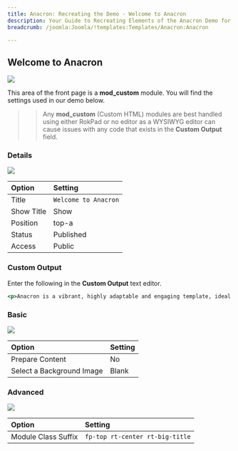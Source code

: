 ```yaml
---
title: Anacron: Recreating the Demo - Welcome to Anacron
description: Your Guide to Recreating Elements of the Anacron Demo for Joomla
breadcrumb: /joomla:Joomla/!templates:Templates/Anacron:Anacron

---
```


Welcome to Anacron
-----

![][demo]

This area of the front page is a **mod_custom** module. You will find the settings used in our demo below.

>> Any **mod_custom** (Custom HTML) modules are best handled using either RokPad or no editor as a WYSIWYG editor can cause issues with any code that exists in the **Custom Output** field.

### Details

![][demo2]

| Option     | Setting              |  
| :--------- | :------------------- |  
| Title      | `Welcome to Anacron` |  
| Show Title | Show                 |  
| Position   | top-a                |  
| Status     | Published            |  
| Access     | Public               |   

### Custom Output

Enter the following in the **Custom Output** text editor.

~~~ .html
<p>Anacron is a vibrant, highly adaptable and engaging template, ideal for a vast selection of possible sites, from community to business. Subtle visual elements in the sectioned design, add character and division to the page, without compromising on content focus.</p>
~~~

### Basic

![][demo3]

| Option                    | Setting |  
| :------------------------ | :------ |  
| Prepare Content           | No      |  
| Select a Background Image | Blank   |

### Advanced

![][demo4]

| Option              | Setting                         |  
| :------------------ | :------------------------------ |  
| Module Class Suffix | `fp-top rt-center rt-big-title` |  

[demo]: assets/demo_2.jpeg
[demo2]: assets/welcome_1.jpeg
[demo3]: assets/welcome_2.jpeg
[demo4]: assets/welcome_3.jpeg
